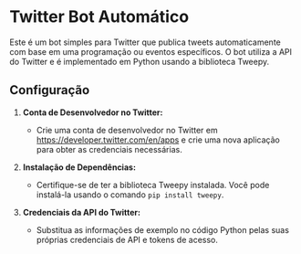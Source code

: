 # Twitter Bot Automático

Este é um bot simples para Twitter que publica tweets automaticamente com base em uma programação ou eventos específicos. O bot utiliza a API do Twitter e é implementado em Python usando a biblioteca Tweepy.

## Configuração

1. **Conta de Desenvolvedor no Twitter:**
   - Crie uma conta de desenvolvedor no Twitter em https://developer.twitter.com/en/apps e crie uma nova aplicação para obter as credenciais necessárias.

2. **Instalação de Dependências:**
   - Certifique-se de ter a biblioteca Tweepy instalada. Você pode instalá-la usando o comando `pip install tweepy`.

3. **Credenciais da API do Twitter:**
   - Substitua as informações de exemplo no código Python pelas suas próprias credenciais de API e tokens de acesso.


